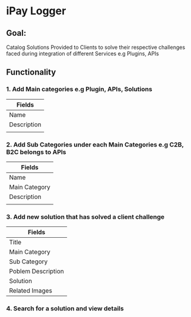 # iPay Logger

## Goal: 

Catalog Solutions Provided to Clients to solve their respective challenges
faced during integration of different Services e.g Plugins, APIs

## Functionality

### 1. Add Main categories e.g Plugin, APIs, Solutions

|Fields	 	   |
|--------------|
|Name		   |
|Description   |
|			   |

### 2. Add Sub Categories under each Main Categories e.g C2B, B2C belongs to APIs

|Fields	 	   |
|--------------|
|Name		   |
|Main Category |
|Description   |
|			   |

### 3. Add new solution that has solved a client challenge

|Fields	 	   		 |
|--------------------|
|Title		  		 |
|Main Category   	 |
|Sub Category		 |
|Poblem Description  |
|Solution			 |
|Related Images		 |

### 4. Search for a solution and view details